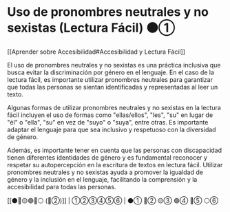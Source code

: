 # Uso de pronombres neutrales y no sexistas (Lectura Fácil) ⚫①

[[Aprender sobre Accesibilidad#Accesibilidad y Lectura Fácil]]

El uso de pronombres neutrales y no sexistas es una práctica inclusiva que busca evitar la discriminación por género en el lenguaje. En el caso de la lectura fácil, es importante utilizar pronombres neutrales para garantizar que todas las personas se sientan identificadas y representadas al leer un texto.

Algunas formas de utilizar pronombres neutrales y no sexistas en la lectura fácil incluyen el uso de formas como "ellas/ellos", "les", "su" en lugar de "él" o "ella", "su" en vez de "suyo" o "suya", entre otras. Es importante adaptar el lenguaje para que sea inclusivo y respetuoso con la diversidad de género.

Además, es importante tener en cuenta que las personas con discapacidad tienen diferentes identidades de género y es fundamental reconocer y respetar su autopercepción en la escritura de textos en lectura fácil. Utilizar pronombres neutrales y no sexistas ayuda a promover la igualdad de género y la inclusión en el lenguaje, facilitando la comprensión y la accesibilidad para todas las personas.

[[⚫🔴🟡🟢🔵⚪ (🔴②)]] | ①②③④⑤⑥ | ⚫① 🔴② 🟡③ 🟢④ 🔵⑤ ⚪⑥

